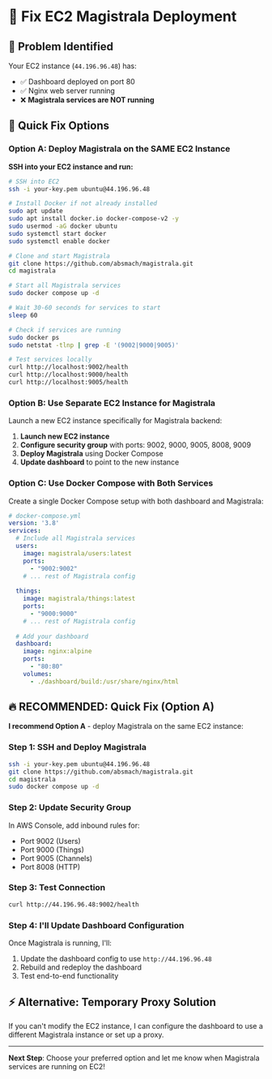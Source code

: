 # 🔧 Fix EC2 Magistrala Deployment

## 🎯 Problem Identified
Your EC2 instance (`44.196.96.48`) has:
- ✅ Dashboard deployed on port 80
- ✅ Nginx web server running
- ❌ **Magistrala services are NOT running**

## 🚀 Quick Fix Options

### Option A: Deploy Magistrala on the SAME EC2 Instance

**SSH into your EC2 instance and run:**

```bash
# SSH into EC2
ssh -i your-key.pem ubuntu@44.196.96.48

# Install Docker if not already installed
sudo apt update
sudo apt install docker.io docker-compose-v2 -y
sudo usermod -aG docker ubuntu
sudo systemctl start docker
sudo systemctl enable docker

# Clone and start Magistrala
git clone https://github.com/absmach/magistrala.git
cd magistrala

# Start all Magistrala services
sudo docker compose up -d

# Wait 30-60 seconds for services to start
sleep 60

# Check if services are running
sudo docker ps
sudo netstat -tlnp | grep -E '(9002|9000|9005)'

# Test services locally
curl http://localhost:9002/health
curl http://localhost:9000/health
curl http://localhost:9005/health
```

### Option B: Use Separate EC2 Instance for Magistrala

Launch a new EC2 instance specifically for Magistrala backend:

1. **Launch new EC2 instance**
2. **Configure security group** with ports: 9002, 9000, 9005, 8008, 9009
3. **Deploy Magistrala** using Docker Compose
4. **Update dashboard** to point to the new instance

### Option C: Use Docker Compose with Both Services

Create a single Docker Compose setup with both dashboard and Magistrala:

```yaml
# docker-compose.yml
version: '3.8'
services:
  # Include all Magistrala services
  users:
    image: magistrala/users:latest
    ports:
      - "9002:9002"
    # ... rest of Magistrala config
  
  things:
    image: magistrala/things:latest  
    ports:
      - "9000:9000"
    # ... rest of Magistrala config
    
  # Add your dashboard
  dashboard:
    image: nginx:alpine
    ports:
      - "80:80"
    volumes:
      - ./dashboard/build:/usr/share/nginx/html
```

## 🔥 RECOMMENDED: Quick Fix (Option A)

**I recommend Option A** - deploy Magistrala on the same EC2 instance:

### Step 1: SSH and Deploy Magistrala
```bash
ssh -i your-key.pem ubuntu@44.196.96.48
git clone https://github.com/absmach/magistrala.git
cd magistrala
sudo docker compose up -d
```

### Step 2: Update Security Group
In AWS Console, add inbound rules for:
- Port 9002 (Users)
- Port 9000 (Things) 
- Port 9005 (Channels)
- Port 8008 (HTTP)

### Step 3: Test Connection
```bash
curl http://44.196.96.48:9002/health
```

### Step 4: I'll Update Dashboard Configuration
Once Magistrala is running, I'll:
1. Update the dashboard config to use `http://44.196.96.48`
2. Rebuild and redeploy the dashboard
3. Test end-to-end functionality

## ⚡ Alternative: Temporary Proxy Solution

If you can't modify the EC2 instance, I can configure the dashboard to use a different Magistrala instance or set up a proxy.

---

**Next Step**: Choose your preferred option and let me know when Magistrala services are running on EC2!